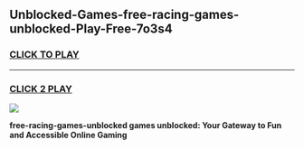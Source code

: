 
## Unblocked-Games-free-racing-games-unblocked-Play-Free-7o3s4
<h3>
<a href="https://premium76.site?title=free-racing-games-unblocked&ref=10A">CLICK TO PLAY</a></h3>
<hr>

<h3>
<a href="https://premium76.site?title=free-racing-games-unblocked&ref=10A">CLICK 2 PLAY</a>
  
</h3>

<a href="https://premium76.site?title=free-racing-games-unblocked&ref=10A"><img src="https://clearcache.store/games.png"></a>


**free-racing-games-unblocked games unblocked: Your Gateway to Fun and Accessible Online Gaming**

